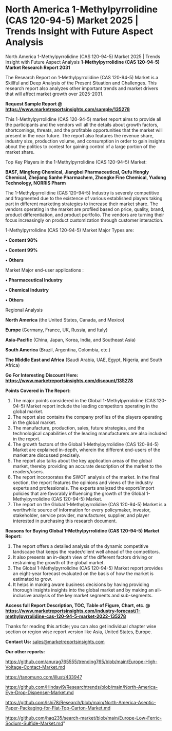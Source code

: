 # North America 1-Methylpyrrolidine (CAS 120-94-5) Market 2025 | Trends Insight with Future Aspect Analysis
North America 1-Methylpyrrolidine (CAS 120-94-5) Market 2025 | Trends Insight with Future Aspect Analysis
<strong>1-Methylpyrrolidine (CAS 120-94-5) Market Research Report 2031</strong>

The Research Report on 1-Methylpyrrolidine (CAS 120-94-5) Market is a Skillful and Deep Analysis of the Present Situation and Challenges. This research report also analyzes other important trends and market drivers that will affect market growth over 2025-2031.

<strong>Request Sample Report @ <a href=https://www.marketreportsinsights.com/sample/135278>https://www.marketreportsinsights.com/sample/135278</a></strong>

This 1-Methylpyrrolidine (CAS 120-94-5) market report aims to provide all the participants and the vendors will all the details about growth factors, shortcomings, threats, and the profitable opportunities that the market will present in the near future. The report also features the revenue share, industry size, production volume, and consumption in order to gain insights about the politics to contest for gaining control of a large portion of the market share.

Top Key Players in the 1-Methylpyrrolidine (CAS 120-94-5) Market:

<strong>BASF, Mingfeng Chemical, Jiangbei Pharmaceutical, Qufu Hongly Chemical, Zhejiang Sanhe Pharmachem, Zhongke Fine Chemical, Yudong Technology, NORRIS Pharm</strong>

The 1-Methylpyrrolidine (CAS 120-94-5) Industry is severely competitive and fragmented due to the existence of various established players taking part in different marketing strategies to increase their market share. The vendors operating in the market are profiled based on price, quality, brand, product differentiation, and product portfolio. The vendors are turning their focus increasingly on product customization through customer interaction.

1-Methylpyrrolidine (CAS 120-94-5) Market Major Types are:

<strong>• Content 98%

• Content 99%

• Others</strong>

Market Major end-user applications :

<strong>• Pharmaceutical Industry

• Chemical Industry

• Others</strong>

Regional Analysis

</u><strong><b>North America</b></strong> (the United States, Canada, and Mexico)

<strong><b>Europe </b></strong>(Germany, France, UK, Russia, and Italy)

<strong><b>Asia-Pacific</b></strong> (China, Japan, Korea, India, and Southeast Asia)

<strong><b>South America</b></strong> (Brazil, Argentina, Colombia, etc.)

<strong><b>The Middle East and Africa</b></strong> (Saudi Arabia, UAE, Egypt, Nigeria, and South Africa)

<strong>Go For Interesting Discount Here: <a href=https://www.marketreportsinsights.com/discount/135278>https://www.marketreportsinsights.com/discount/135278</a></strong>

<strong>Points Covered in The Report:</strong>
<ol>
  <li>The major points considered in the Global 1-Methylpyrrolidine (CAS 120-94-5) Market report include the leading competitors operating in the global market.</li>
  <li>The report also contains the company profiles of the players operating in the global market.</li>
  <li>The manufacture, production, sales, future strategies, and the technological capabilities of the leading manufacturers are also included in the report.</li>
  <li>The growth factors of the Global 1-Methylpyrrolidine (CAS 120-94-5) Market are explained in-depth, wherein the different end-users of the market are discussed precisely.</li>
  <li>The report also talks about the key application areas of the global market, thereby providing an accurate description of the market to the readers/users.</li>
  <li>The report incorporates the SWOT analysis of the market. In the final section, the report features the opinions and views of the industry experts and professionals. The experts analyzed the export/import policies that are favorably influencing the growth of the Global 1-Methylpyrrolidine (CAS 120-94-5) Market.</li>
  <li>The report on the Global 1-Methylpyrrolidine (CAS 120-94-5) Market is a worthwhile source of information for every policymaker, investor, stakeholder, service provider, manufacturer, supplier, and player interested in purchasing this research document.</li>
</ol>
<strong>Reasons for Buying Global 1-Methylpyrrolidine (CAS 120-94-5) Market Report:</strong>

<ol>
  <li>The report offers a detailed analysis of the dynamic competitive landscape that keeps the reader/client well ahead of the competitors.</li>
  <li>It also presents an in-depth view of the different factors driving or restraining the growth of the global market.</li>
  <li>The Global 1-Methylpyrrolidine (CAS 120-94-5) Market report provides an eight-year forecast evaluated on the basis of how the market is estimated to grow.</li>
  <li>It helps in making aware business decisions by having providing thorough insights insights into the global market and by making an all-inclusive analysis of the key market segments and sub-segments.</li>
</ol>
<strong>Access full Report Description, TOC, Table of Figure, Chart, etc. @ <a href=https://www.marketreportsinsights.com/industry-forecast/1-methylpyrrolidine-cas-120-94-5-market-2022-135278>https://www.marketreportsinsights.com/industry-forecast/1-methylpyrrolidine-cas-120-94-5-market-2022-135278</a></strong>


Thanks for reading this article; you can also get individual chapter wise section or region wise report version like Asia, United States, Europe.

<strong>Contact Us:</strong>
sales@marketreportsinsights.com

<strong>Our other reports:</strong>

<a href=https://github.com/anurag765555/trending765/blob/main/Europe-High-Voltage-Contact-Market.md>https://github.com/anurag765555/trending765/blob/main/Europe-High-Voltage-Contact-Market.md</a>

<a href=https://tanomuno.com/illust/433947>https://tanomuno.com/illust/433947</a>

<a href=https://github.com/Hindavi9/Researchtrends/blob/main/North-America-Eye-Drop-Dispenser-Market.md>https://github.com/Hindavi9/Researchtrends/blob/main/North-America-Eye-Drop-Dispenser-Market.md</a>

<a href=https://github.com/Ishi78/Research/blob/main/North-America-Aseptic-Paper-Packaging-for-Flat-Top-Carton-Market.md>https://github.com/Ishi78/Research/blob/main/North-America-Aseptic-Paper-Packaging-for-Flat-Top-Carton-Market.md</a>

<a href=https://github.com/haq235/search-market/blob/main/Europe-Low-Ferric-Sodium-Sulfide-Market.md>https://github.com/haq235/search-market/blob/main/Europe-Low-Ferric-Sodium-Sulfide-Market.md</a>"
